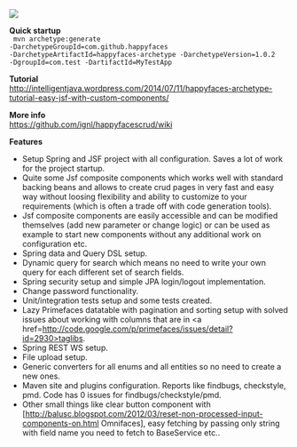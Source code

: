 <img src="https://travis-ci.org/ignl/happyfacescrud.svg?branch=master" />

<b>Quick startup</b></br>
<code>
mvn archetype:generate -DarchetypeGroupId=com.github.happyfaces -DarchetypeArtifactId=happyfaces-archetype -DarchetypeVersion=1.0.2 -DgroupId=com.test -DartifactId=MyTestApp
</code>

<b>Tutorial</b></br>
http://intelligentjava.wordpress.com/2014/07/11/happyfaces-archetype-tutorial-easy-jsf-with-custom-components/

<b>More info</b></br>
https://github.com/ignl/happyfacescrud/wiki

<b>Features</b></br>

  * Setup Spring and JSF project with all configuration. Saves a lot of work for the project startup.
  * Quite some Jsf composite components which works well with standard backing beans and allows to create crud pages in very fast and easy way without loosing flexibility and ability to customize to your requirements (which is often a trade off with code generation tools).
  * Jsf composite components are easily accessible and can be modified themselves (add new parameter or change logic) or can be used as example to start new components without any additional work on configuration etc.
  * Spring data and Query DSL setup.
  * Dynamic query for search which means no need to write your own query for each different set of search fields.
  * Spring security setup and simple JPA login/logout implementation.
  * Change password functionality.
  * Unit/integration tests setup and some tests created.
  * Lazy Primefaces datatable with pagination and sorting setup with solved issues about working with columns that are in <a href=http://code.google.com/p/primefaces/issues/detail?id=2930>taglibs</a>.
  * Spring REST WS setup.
  * File upload setup.
  * Generic converters for all enums and all entities so no need to create a new ones.
  * Maven site and plugins configuration. Reports like findbugs, checkstyle, pmd. Code has 0 issues for findbugs/checkstyle/pmd.
  * Other small things like clear button component with [http://balusc.blogspot.com/2012/03/reset-non-processed-input-components-on.html Omnifaces], easy fetching by passing only string with field name you need to fetch to BaseService etc..
